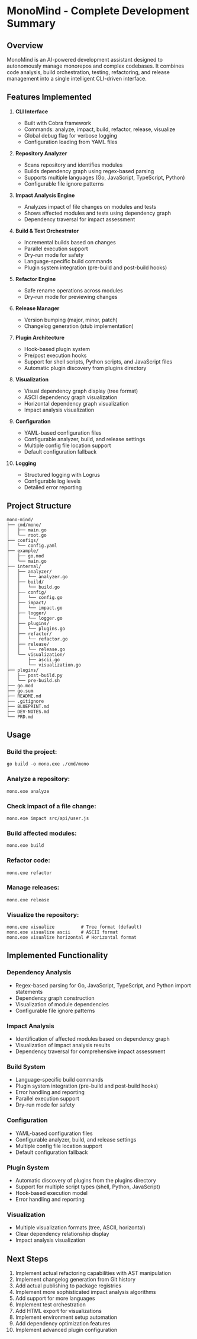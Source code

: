 # MonoMind - Complete Development Summary

## Overview
MonoMind is an AI-powered development assistant designed to autonomously manage monorepos and complex codebases. It combines code analysis, build orchestration, testing, refactoring, and release management into a single intelligent CLI-driven interface.

## Features Implemented

1. **CLI Interface**
   - Built with Cobra framework
   - Commands: analyze, impact, build, refactor, release, visualize
   - Global debug flag for verbose logging
   - Configuration loading from YAML files

2. **Repository Analyzer**
   - Scans repository and identifies modules
   - Builds dependency graph using regex-based parsing
   - Supports multiple languages (Go, JavaScript, TypeScript, Python)
   - Configurable file ignore patterns

3. **Impact Analysis Engine**
   - Analyzes impact of file changes on modules and tests
   - Shows affected modules and tests using dependency graph
   - Dependency traversal for impact assessment

4. **Build & Test Orchestrator**
   - Incremental builds based on changes
   - Parallel execution support
   - Dry-run mode for safety
   - Language-specific build commands
   - Plugin system integration (pre-build and post-build hooks)

5. **Refactor Engine**
   - Safe rename operations across modules
   - Dry-run mode for previewing changes

6. **Release Manager**
   - Version bumping (major, minor, patch)
   - Changelog generation (stub implementation)

7. **Plugin Architecture**
   - Hook-based plugin system
   - Pre/post execution hooks
   - Support for shell scripts, Python scripts, and JavaScript files
   - Automatic plugin discovery from plugins directory

8. **Visualization**
   - Visual dependency graph display (tree format)
   - ASCII dependency graph visualization
   - Horizontal dependency graph visualization
   - Impact analysis visualization

9. **Configuration**
   - YAML-based configuration files
   - Configurable analyzer, build, and release settings
   - Multiple config file location support
   - Default configuration fallback

10. **Logging**
    - Structured logging with Logrus
    - Configurable log levels
    - Detailed error reporting

## Project Structure
```
mono-mind/
├── cmd/mono/
│   ├── main.go
│   └── root.go
├── configs/
│   └── config.yaml
├── example/
│   ├── go.mod
│   └── main.go
├── internal/
│   ├── analyzer/
│   │   └── analyzer.go
│   ├── build/
│   │   └── build.go
│   ├── config/
│   │   └── config.go
│   ├── impact/
│   │   └── impact.go
│   ├── logger/
│   │   └── logger.go
│   ├── plugins/
│   │   └── plugins.go
│   ├── refactor/
│   │   └── refactor.go
│   ├── release/
│   │   └── release.go
│   └── visualization/
│       ├── ascii.go
│       └── visualization.go
├── plugins/
│   ├── post-build.py
│   └── pre-build.sh
├── go.mod
├── go.sum
├── README.md
├── .gitignore
├── BLUEPRINT.md
├── DEV-NOTES.md
└── PRD.md
```

## Usage

### Build the project:
```
go build -o mono.exe ./cmd/mono
```

### Analyze a repository:
```
mono.exe analyze
```

### Check impact of a file change:
```
mono.exe impact src/api/user.js
```

### Build affected modules:
```
mono.exe build
```

### Refactor code:
```
mono.exe refactor
```

### Manage releases:
```
mono.exe release
```

### Visualize the repository:
```
mono.exe visualize          # Tree format (default)
mono.exe visualize ascii    # ASCII format
mono.exe visualize horizontal # Horizontal format
```

## Implemented Functionality

### Dependency Analysis
- Regex-based parsing for Go, JavaScript, TypeScript, and Python import statements
- Dependency graph construction
- Visualization of module dependencies
- Configurable file ignore patterns

### Impact Analysis
- Identification of affected modules based on dependency graph
- Visualization of impact analysis results
- Dependency traversal for comprehensive impact assessment

### Build System
- Language-specific build commands
- Plugin system integration (pre-build and post-build hooks)
- Error handling and reporting
- Parallel execution support
- Dry-run mode for safety

### Configuration
- YAML-based configuration files
- Configurable analyzer, build, and release settings
- Multiple config file location support
- Default configuration fallback

### Plugin System
- Automatic discovery of plugins from the plugins directory
- Support for multiple script types (shell, Python, JavaScript)
- Hook-based execution model
- Error handling and reporting

### Visualization
- Multiple visualization formats (tree, ASCII, horizontal)
- Clear dependency relationship display
- Impact analysis visualization

## Next Steps

1. Implement actual refactoring capabilities with AST manipulation
2. Implement changelog generation from Git history
3. Add actual publishing to package registries
4. Implement more sophisticated impact analysis algorithms
5. Add support for more languages
6. Implement test orchestration
7. Add HTML export for visualizations
8. Implement environment setup automation
9. Add dependency optimization features
10. Implement advanced plugin configuration